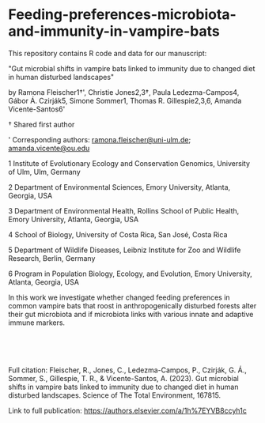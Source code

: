 # Feeding-preferences-microbiota-and-immunity-in-vampire-bats

This repository contains R code and data for our manuscript:

"Gut microbial shifts in vampire bats linked to immunity due to changed diet in human disturbed landscapes"

by Ramona Fleischer1†', Christie Jones2,3†, Paula Ledezma-Campos4, Gábor Á. Czirják5, Simone Sommer1, Thomas R. Gillespie2,3,6, Amanda Vicente-Santos6'

† Shared first author 

' Corresponding authors: ramona.fleischer@uni-ulm.de; amanda.vicente@ou.edu 



1 Institute of Evolutionary Ecology and Conservation Genomics, University of Ulm, Ulm, Germany

2 Department of Environmental Sciences, Emory University, Atlanta, Georgia, USA

3 Department of Environmental Health, Rollins School of Public Health, Emory University, Atlanta, Georgia, USA

4 School of Biology, University of Costa Rica, San José, Costa Rica 

5 Department of Wildlife Diseases, Leibniz Institute for Zoo and Wildlife Research, Berlin, Germany

6 Program in Population Biology, Ecology, and Evolution, Emory University, Atlanta, Georgia, USA 


In this work we investigate whether changed feeding preferences in common vampire bats that roost in anthropogenically disturbed forests alter their gut microbiota and if microbiota links with various innate and adaptive immune markers.

<br>
<br>
<br>

Full citation: Fleischer, R., Jones, C., Ledezma-Campos, P., Czirják, G. Á., Sommer, S., Gillespie, T. R., & Vicente-Santos, A. (2023). Gut microbial shifts in vampire bats linked to immunity due to changed diet in human disturbed landscapes. Science of The Total Environment, 167815.

Link to full publication: https://authors.elsevier.com/a/1h%7EYVB8ccyh1c

